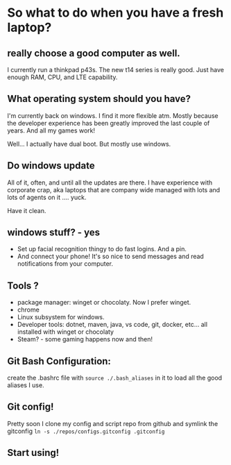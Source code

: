 # So what to do when you have a fresh laptop?

## really choose a good computer as well.
I currently run a thinkpad p43s. The new t14 series is really good. Just have enough RAM, CPU, and LTE capability.

## What operating system should you have?
I'm currently back on windows. I find it more flexible atm. Mostly because the developer experience has been greatly improved the last couple of years. 
And all my games work!

Well... I actually have dual boot. But mostly use windows. 

## Do windows update
All of it, often, and until all the updates are there. I have experience with corporate crap, aka laptops that are company wide managed with lots and lots of agents on it .... yuck.

Have it clean.

## windows stuff? - yes
- Set up facial recognition thingy to do fast logins. And a pin.
- And connect your phone! It's so nice to send messages and read notifications from your computer.

## Tools ?
* package manager: winget or chocolaty. Now I prefer winget.
* chrome
* Linux subsystem for windows.
* Developer tools: dotnet, maven, java, vs code, git, docker, etc... all installed with winget or chocolaty
* Steam? - some gaming happens now and then!

## Git Bash Configuration: 
create the .bashrc file with ``source ./.bash_aliases`` in it to load all the good aliases I use.

## Git config!
Pretty soon I clone my config and script repo from github and symlink the gitconfig ``ln -s ./repos/configs.gitconfig .gitconfig``

## Start using!

